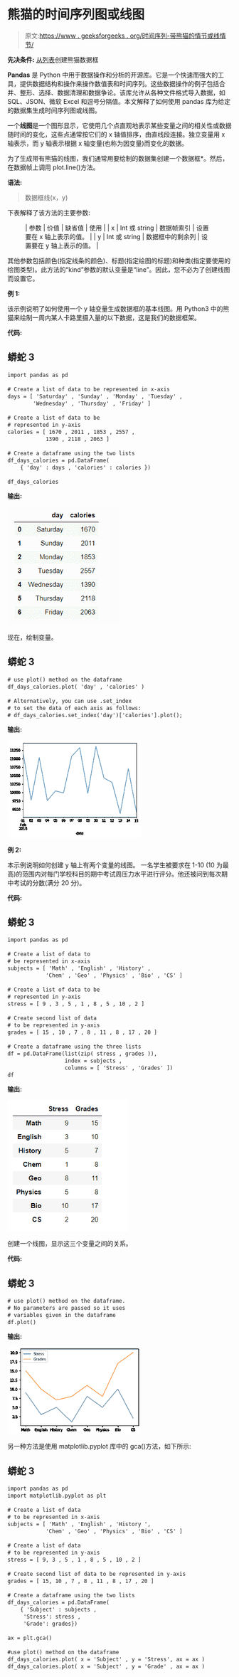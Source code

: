 # 熊猫的时间序列图或线图

> 原文:[https://www . geeksforgeeks . org/时间序列-带熊猫的情节或线情节/](https://www.geeksforgeeks.org/time-series-plot-or-line-plot-with-pandas/)

**先决条件:** [从列表](https://www.geeksforgeeks.org/create-a-pandas-dataframe-from-lists/)创建熊猫数据框

**Pandas** 是 Python 中用于数据操作和分析的开源库。它是一个快速而强大的工具，提供数据结构和操作来操作数值表和时间序列。这些数据操作的例子包括合并、整形、选择、数据清理和数据争论。该库允许从各种文件格式导入数据，如 SQL、JSON、微软 Excel 和逗号分隔值。本文解释了如何使用 pandas 库为给定的数据集生成时间序列图或线图。

一个**线图**是一个图形显示，它使用几个点直观地表示某些变量之间的相关性或数据随时间的变化，这些点通常按它们的 x 轴值排序，由直线段连接。独立变量用 x 轴表示，而 y 轴表示根据 x 轴变量(也称为因变量)而变化的数据。

为了生成带有熊猫的线图，我们通常用要绘制的数据集创建一个数据框*。然后，在数据帧上调用 plot.line()方法。

**语法:**

> 数据框线(x，y)

下表解释了该方法的主要参数:

<figure class="table">

| 参数 | 价值 | 缺省值 | 使用 |
| x | Int 或 string | 数据帧索引 | 设置要在 x 轴上表示的值。 |
| y | Int 或 string | 数据框中的剩余列 | 设置要在 y 轴上表示的值。 |

</figure>

其他参数包括颜色(指定线条的颜色)、标题(指定绘图的标题)和种类(指定要使用的绘图类型)。此方法的“kind”参数的默认变量是“line”。因此，您不必为了创建线图而设置它。

**例 1:**

该示例说明了如何使用一个 y 轴变量生成数据框的基本线图。用 Python3 中的熊猫来绘制一周内某人卡路里摄入量的以下数据，这是我们的数据框架。

**代码:**

## 蟒蛇 3

```
import pandas as pd

# Create a list of data to be represented in x-axis
days = [ 'Saturday' , 'Sunday' , 'Monday' , 'Tuesday' ,
        'Wednesday' , 'Thursday' , 'Friday' ]

# Create a list of data to be 
# represented in y-axis
calories = [ 1670 , 2011 , 1853 , 2557 ,
            1390 , 2118 , 2063 ]

# Create a dataframe using the two lists
df_days_calories = pd.DataFrame(
    { 'day' : days , 'calories' : calories })

df_days_calories
```

**输出:**

![](img/0d67a46df4ebbfc44fc9ca263071750b.png)

现在，绘制变量。

## 蟒蛇 3

```
# use plot() method on the dataframe
df_days_calories.plot( 'day' , 'calories' )

# Alternatively, you can use .set_index 
# to set the data of each axis as follows:
# df_days_calories.set_index('day')['calories'].plot();
```

**输出:**

![](img/3c4814610252985c51fd307d7bec4c47.png)

**例 2:**

本示例说明如何创建 y 轴上有两个变量的线图。
一名学生被要求在 1-10 (10 为最高)的范围内对每门学校科目的期中考试周压力水平进行评分。他还被问到每次期中考试的分数(满分 20 分)。

**代码:**

## 蟒蛇 3

```
import pandas as pd

# Create a list of data to
# be represented in x-axis
subjects = [ 'Math' , 'English' , 'History' ,
            'Chem' , 'Geo' , 'Physics' , 'Bio' , 'CS' ]

# Create a list of data to be 
# represented in y-axis
stress = [ 9 , 3 , 5 , 1 , 8 , 5 , 10 , 2 ]

# Create second list of data
# to be represented in y-axis
grades = [ 15 , 10 , 7 , 8 , 11 , 8 , 17 , 20 ]

# Create a dataframe using the three lists
df = pd.DataFrame(list(zip( stress , grades )),
                  index = subjects , 
                  columns = [ 'Stress' , 'Grades' ])
df
```

**输出:**

![](img/a49b395babef8ad7e01632d540035bfb.png)

创建一个线图，显示这三个变量之间的关系。

**代码:**

## 蟒蛇 3

```
# use plot() method on the dataframe. 
# No parameters are passed so it uses
# variables given in the dataframe
df.plot()
```

**输出:**

![](img/3f4740b2d29ae97aefe77988982fcf71.png)

另一种方法是使用 matplotlib.pyplot 库中的 gca()方法，如下所示:

## 蟒蛇 3

```
import pandas as pd
import matplotlib.pyplot as plt

# Create a list of data
# to be represented in x-axis
subjects = [ 'Math' , 'English' , 'History ',
            'Chem' , 'Geo' , 'Physics' , 'Bio' , 'CS' ]

# Create a list of data
# to be represented in y-axis
stress = [ 9, 3 , 5 , 1 , 8 , 5 , 10 , 2 ]

# Create second list of data to be represented in y-axis
grades = [ 15, 10 , 7 , 8 , 11 , 8 , 17 , 20 ]

# Create a dataframe using the two lists
df_days_calories = pd.DataFrame(
    { 'Subject' : subjects , 
     'Stress': stress , 
     'Grade': grades})

ax = plt.gca()

#use plot() method on the dataframe
df_days_calories.plot( x = 'Subject' , y = 'Stress', ax = ax )
df_days_calories.plot( x = 'Subject' , y = 'Grade' , ax = ax )
```